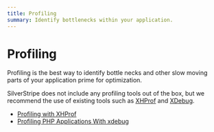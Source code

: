 ```yaml
---
title: Profiling
summary: Identify bottlenecks within your application.
---
```


# Profiling

Profiling is the best way to identify bottle necks and other slow moving parts of your application prime for 
optimization. 

SilverStripe does not include any profiling tools out of the box, but we recommend the use of existing tools such as 
[XHProf](https://github.com/facebook/xhprof/) and [XDebug](http://xdebug.org/).

* [Profiling with XHProf](https://inviqa.com/blog/profiling-xhprof)
* [Profiling PHP Applications With xdebug](http://devzone.zend.com/1139/profiling-php-applications-with-xdebug/)
